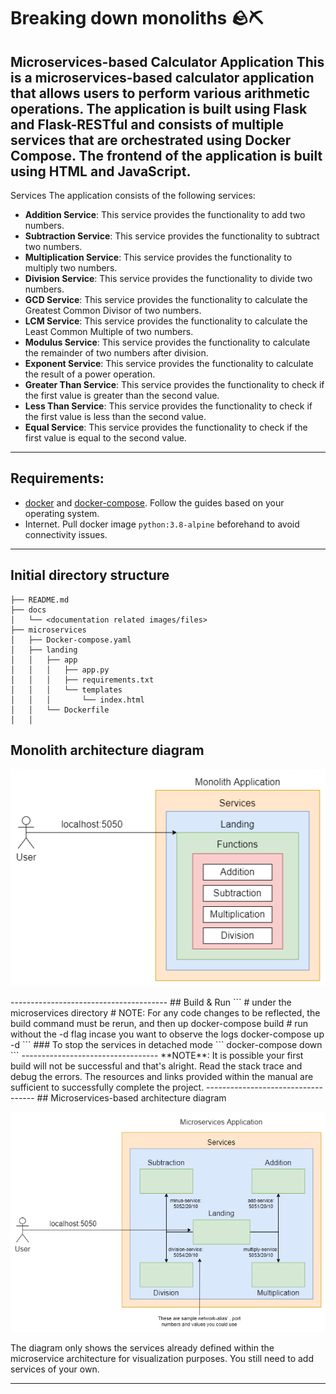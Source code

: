 # Breaking down monoliths 🪨⛏️

Microservices-based Calculator Application
This is a microservices-based calculator application that allows users to perform various arithmetic operations. The application is built using Flask and Flask-RESTful and consists of multiple services that are orchestrated using Docker Compose. The frontend of the application is built using HTML and JavaScript.
-----------------------------------
Services
The application consists of the following services:
+ **Addition Service**: This service provides the functionality to add two numbers.
+ **Subtraction Service**: This service provides the functionality to subtract two numbers.
+ **Multiplication Service**: This service provides the functionality to multiply two numbers.
+ **Division Service**: This service provides the functionality to divide two numbers.
+ **GCD Service**: This service provides the functionality to calculate the Greatest Common Divisor of two numbers.
+ **LCM Service**: This service provides the functionality to calculate the Least Common Multiple of two numbers.
+ **Modulus Service**: This service provides the functionality to calculate the remainder of two numbers after division.
+ **Exponent Service**: This service provides the functionality to calculate the result of a power operation.
+ **Greater Than Service**: This service provides the functionality to check if the first value is greater than the second value.
+ **Less Than Service**: This service provides the functionality to check if the first value is less than the second value.
+ **Equal Service**: This service provides the functionality to check if the first value is equal to the second value.
----------------------------------------------------
## Requirements:
- [docker](https://docs.docker.com/engine/) and [docker-compose](https://docs.docker.com/compose/install/). Follow the guides based on your operating system.
- Internet. Pull docker image `python:3.8-alpine` beforehand to avoid connectivity issues.
----------------------------
## Initial directory structure
```
├── README.md
├── docs
│   └── <documentation related images/files>
├── microservices
│   ├── Docker-compose.yaml
│   ├── landing
│   │   ├── app
│   │   │   ├── app.py
│   │   │   ├── requirements.txt
│   │   │   └── templates
│   │   │       └── index.html
│   │   └── Dockerfile
│   │
```
## Monolith architecture diagram
<p align="center">
  <img src="docs/microservices-initial.drawio.png" />
</p>
---------------------------------------
## Build & Run
```
# under the microservices directory
# NOTE: For any code changes to be reflected, the build command must be rerun, and then up
docker-compose build
# run without the -d flag incase you want to observe the logs
docker-compose up -d
```
### To stop the services in detached mode
```
docker-compose down
```
----------------------------------
**NOTE**: It is possible your first build will not be successful and that's alright. Read the stack trace and debug the errors. The resources and links provided within the manual are sufficient to successfully complete the project.
-----------------------------------
## Microservices-based architecture diagram
<p align="center">
  <img src="docs/microservices-final.drawio.png" />
  
<h7 align="center">The diagram only shows the services already defined within the microservice architecture for visualization purposes. You still need to add services of your own.</h7>

</p>

-------------------------------


